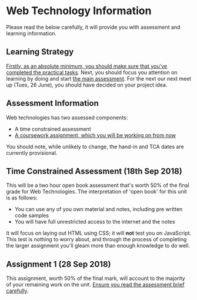 
# Web Technology Information 

Please read the below carefully, it will provide you with assessment and learning information. 

## Learning Strategy

[Firstly, as an absolute minimum, you should make sure that you've completed the practical tasks](practical-tasks.md).   Next, you should focus you attention on learning by doing and start [the main assessment](https://learn.solent.ac.uk/course/view.php?id=27733&section=1). For the next our next meet up (Tues, 26 June), you should have decided on your project idea. 

## Assessment Information

Web technologies has two assessed components:

- A time constrained assessment 
- [A coursework assignment, which you will be working on from now](https://learn.solent.ac.uk/course/view.php?id=27733&section=1)

You should note, while unlikely to change, the hand-in and TCA dates are currently provisional. 


##  Time Constrained Assessment  (18th Sep 2018)

This will be a two hour open book assessment that's worth 50% of the final grade for Web Technologies. The interpretation of 'open book' for this unit is as follows:

- You can use any of you own material and notes, including pre written code samples
- You will have full unrestricted access to the internet and the notes 

It will focus on laying out HTML using CSS; it will **not** test you on JavaScript. This test is nothing to worry about, and through the process of completing the larger assignment you'll gleam more than enough knowledge to do well. 

## Assignment 1 (28 Sep 2018)

This assignment, worth 50% of the final mark, will account to the majority of your remaining work on the unit. [Ensure you read the assessment brief carefully](https://learn.solent.ac.uk/course/view.php?id=27733&section=1). 



